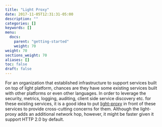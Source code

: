```yaml
---
title: "Light Proxy"
date: 2017-11-05T12:31:31-05:00
description: ""
categories: []
keywords: []
menu:
  docs:
    parent: "getting-started"
    weight: 70
weight: 70
sections_weight: 70
aliases: []
toc: false
draft: false
---
```


For an organization that established infrastructure to support services built on
top of light platform, chances are they have some existing services built with
other platforms or even other languages. In order to leverage the security, metrics,
logging, auditing, client side service discovery etc. for these existing services, it is
a good idea to put [light-proxy][] in front of these services to provide cross-cutting
concerns for them. Although the light-proxy adds an additional network hop, however, it
might be faster given it support HTTP 2.0 by default. 

[light-proxy]: /service/light-proxy/
